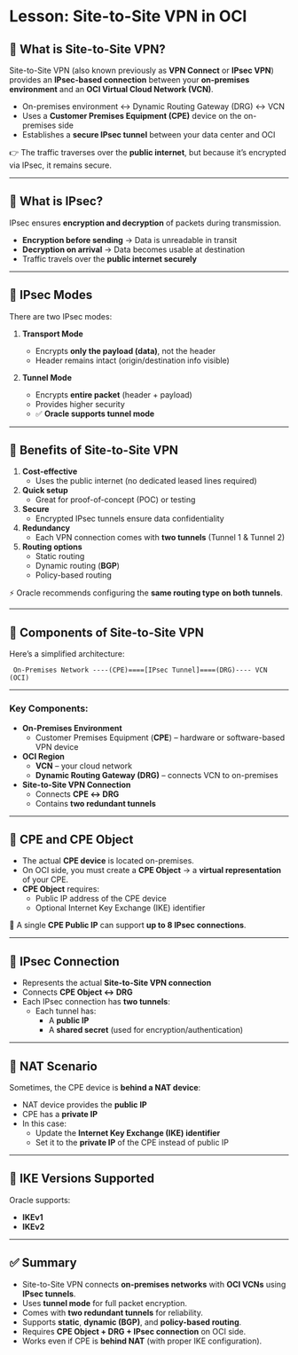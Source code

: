# Lesson: Site-to-Site VPN in OCI

## 🔹 What is Site-to-Site VPN?

Site-to-Site VPN (also known previously as **VPN Connect** or **IPsec VPN**) provides an **IPsec-based connection** between your **on-premises environment** and an **OCI Virtual Cloud Network (VCN)**.

- On-premises environment ↔️ Dynamic Routing Gateway (DRG) ↔️ VCN
- Uses a **Customer Premises Equipment (CPE)** device on the on-premises side
- Establishes a **secure IPsec tunnel** between your data center and OCI

👉 The traffic traverses over the **public internet**, but because it’s encrypted via IPsec, it remains secure.

---

## 🔹 What is IPsec?

IPsec ensures **encryption and decryption** of packets during transmission.

- **Encryption before sending** → Data is unreadable in transit
- **Decryption on arrival** → Data becomes usable at destination
- Traffic travels over the **public internet securely**

---

## 🔹 IPsec Modes

There are two IPsec modes:

1. **Transport Mode**
   - Encrypts **only the payload (data)**, not the header
   - Header remains intact (origin/destination info visible)

2. **Tunnel Mode**
   - Encrypts **entire packet** (header + payload)
   - Provides higher security
   - ✅ **Oracle supports tunnel mode**

---

## 🔹 Benefits of Site-to-Site VPN

1. **Cost-effective**  
   - Uses the public internet (no dedicated leased lines required)
2. **Quick setup**  
   - Great for proof-of-concept (POC) or testing
3. **Secure**  
   - Encrypted IPsec tunnels ensure data confidentiality
4. **Redundancy**  
   - Each VPN connection comes with **two tunnels** (Tunnel 1 & Tunnel 2)
5. **Routing options**  
   - Static routing  
   - Dynamic routing (**BGP**)  
   - Policy-based routing  

⚡ Oracle recommends configuring the **same routing type on both tunnels**.

---

## 🔹 Components of Site-to-Site VPN

Here’s a simplified architecture:
```text
 On-Premises Network ----(CPE)====[IPsec Tunnel]====(DRG)---- VCN (OCI)
```

---


### Key Components:
- **On-Premises Environment**
  - Customer Premises Equipment (**CPE**) – hardware or software-based VPN device
- **OCI Region**
  - **VCN** – your cloud network
  - **Dynamic Routing Gateway (DRG)** – connects VCN to on-premises
- **Site-to-Site VPN Connection**
  - Connects **CPE ↔ DRG**
  - Contains **two redundant tunnels**

---

## 🔹 CPE and CPE Object

- The actual **CPE device** is located on-premises.
- On OCI side, you must create a **CPE Object** → a **virtual representation** of your CPE.
- **CPE Object** requires:
  - Public IP address of the CPE device
  - Optional Internet Key Exchange (IKE) identifier

🔑 A single **CPE Public IP** can support **up to 8 IPsec connections**.

---

## 🔹 IPsec Connection

- Represents the actual **Site-to-Site VPN connection**
- Connects **CPE Object ↔ DRG**
- Each IPsec connection has **two tunnels**:
  - Each tunnel has:
    - A **public IP**
    - A **shared secret** (used for encryption/authentication)

---

## 🔹 NAT Scenario

Sometimes, the CPE device is **behind a NAT device**:

- NAT device provides the **public IP**
- CPE has a **private IP**
- In this case:
  - Update the **Internet Key Exchange (IKE) identifier**
  - Set it to the **private IP** of the CPE instead of public IP

---

## 🔹 IKE Versions Supported

Oracle supports:
- **IKEv1**
- **IKEv2**

---

## ✅ Summary

- Site-to-Site VPN connects **on-premises networks** with **OCI VCNs** using **IPsec tunnels**.
- Uses **tunnel mode** for full packet encryption.
- Comes with **two redundant tunnels** for reliability.
- Supports **static**, **dynamic (BGP)**, and **policy-based routing**.
- Requires **CPE Object + DRG + IPsec connection** on OCI side.
- Works even if CPE is **behind NAT** (with proper IKE configuration).


